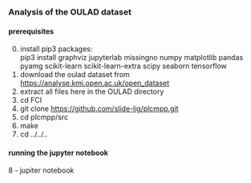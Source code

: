 ### Analysis of the OULAD dataset

#### prerequisites
0. install pip3 packages: <br>
pip3 install
graphviz
jupyterlab
missingno
numpy
matplotlib
pandas
pyamg
scikit-learn
scikit-learn-extra
scipy
seaborn
tensorflow
1. download the oulad dataset from https://analyse.kmi.open.ac.uk/open_dataset
2. extract all files here in the OULAD directory
3. cd FCI
4. git clone https://github.com/slide-lig/plcmpp.git
5. cd plcmpp/src
6. make
7. cd ../../..

#### running the jupyter notebook
8 - jupiter notebook

